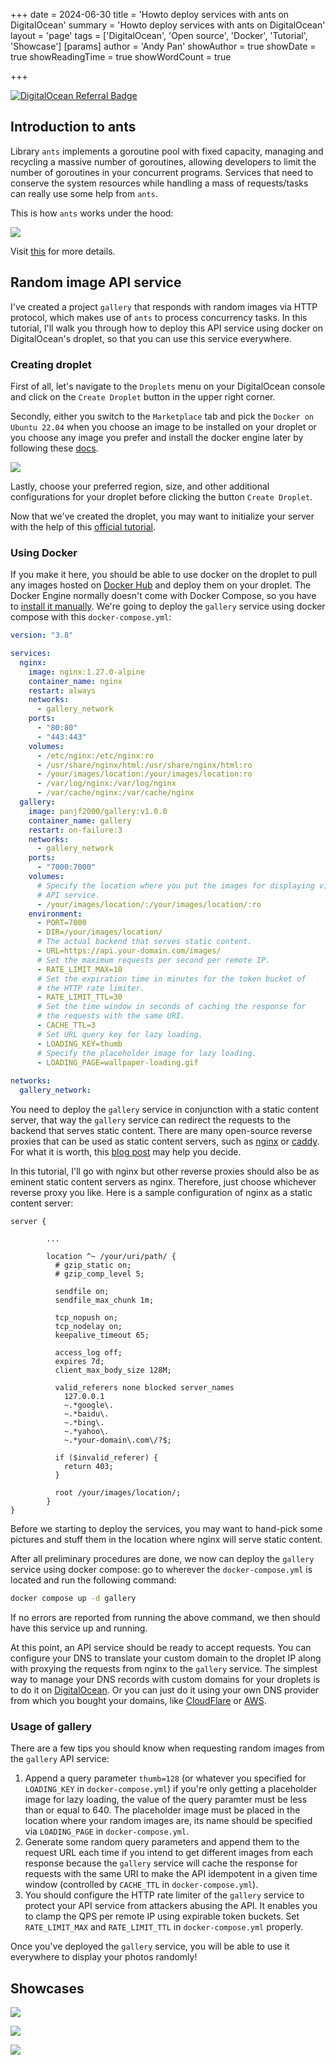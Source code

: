 +++
date = 2024-06-30
title = 'Howto deploy services with ants on DigitalOcean'
summary = 'Howto deploy services with ants on DigitalOcean'
layout = 'page'
tags = ['DigitalOcean', 'Open source', 'Docker', 'Tutorial', 'Showcase']
[params]
  author = 'Andy Pan'
showAuthor = true
showDate = true
showReadingTime = true
showWordCount = true

+++

[![DigitalOcean Referral Badge](https://web-platforms.sfo2.cdn.digitaloceanspaces.com/WWW/Badge%201.svg)](https://www.digitalocean.com/?refcode=5d8774f42124&utm_campaign=Referral_Invite&utm_medium=Referral_Program&utm_source=badge)

## Introduction to ants

Library `ants` implements a goroutine pool with fixed capacity, managing and recycling a massive number of goroutines, allowing developers to limit the number of goroutines in your concurrent programs. Services that need to conserve the system resources while handling a mass of requests/tasks can really use some help from `ants`.

This is how `ants` works under the hood:

![](./img/workflow.png)

Visit [this](/projects/ants/) for more details.



## Random image API service

I've created a project `gallery` that responds with random images via HTTP protocol, which makes use of `ants` to process concurrency tasks. In this tutorial, I'll walk you through how to deploy this API service using docker on DigitalOcean's droplet, so that you can use this service everywhere.

### Creating droplet

First of all, let's navigate to the `Droplets` menu on your DigitalOcean console and click on the `Create Droplet` button in the upper right corner.

Secondly, either you switch to the `Marketplace` tab and pick the `Docker on Ubuntu 22.04` when you choose an image to be installed on your droplet or you choose any image you prefer and install the docker engine later by following these [docs](https://docs.docker.com/engine/install/). 

![](./img/do-docker.png)

Lastly, choose your preferred region, size, and other additional configurations for your droplet before clicking the button `Create Droplet`.

Now that we've created the droplet, you may want to initialize your server with the help of this [official tutorial](https://www.digitalocean.com/community/tutorials/initial-server-setup-with-ubuntu).

### Using Docker

If you make it here, you should be able to use docker on the droplet to pull any images hosted on [Docker Hub](https://hub.docker.com/) and deploy them on your droplet. The Docker Engine normally doesn't come with Docker Compose, so you have to [install it manually](https://docs.docker.com/compose/install/). We're going to deploy the `gallery` service using docker compose with this `docker-compose.yml`:

```yaml
version: "3.8"

services:
  nginx:
    image: nginx:1.27.0-alpine
    container_name: nginx
    restart: always
    networks:
      - gallery_network
    ports:
      - "80:80"
      - "443:443"
    volumes:
      - /etc/nginx:/etc/nginx:ro
      - /usr/share/nginx/html:/usr/share/nginx/html:ro
      - /your/images/location:/your/images/location:ro
      - /var/log/nginx:/var/log/nginx
      - /var/cache/nginx:/var/cache/nginx
  gallery:
    image: panjf2000/gallery:v1.0.0
    container_name: gallery
    restart: on-failure:3
    networks:
      - gallery_network
    ports:
      - "7000:7000"
    volumes:
      # Specify the location where you put the images for displaying via
      # API service.
      - /your/images/location/:/your/images/location/:ro
    environment:
      - PORT=7000
      - DIR=/your/images/location/
      # The actual backend that serves static content.
      - URL=https://api.your-domain.com/images/
      # Set the maximum requests per second per remote IP.
      - RATE_LIMIT_MAX=10
      # Set the expiration time in minutes for the token bucket of
      # the HTTP rate limiter.
      - RATE_LIMIT_TTL=30
      # Set the time window in seconds of caching the response for
      # the requests with the same URI.
      - CACHE_TTL=3
      # Set URL query key for lazy loading.
      - LOADING_KEY=thumb
      # Specify the placeholder image for lazy loading.
      - LOADING_PAGE=wallpaper-loading.gif
      
networks:
  gallery_network:
```

You need to deploy the `gallery` service in conjunction with a static content server, that way the `gallery` service can redirect the requests to the backend that serves static content. There are many open-source reverse proxies that can be used as static content servers, such as [nginx](https://nginx.org/) or [caddy](https://caddyserver.com/). For what it is worth, this [blog post](https://blog.tjll.net/reverse-proxy-hot-dog-eating-contest-caddy-vs-nginx/) may help you decide.

In this tutorial, I'll go with nginx but other reverse proxies should also be as eminent static content servers as nginx. Therefore, just choose whichever reverse proxy you like. Here is a sample configuration of nginx as a static content server:

```nginx
server {

        ...

        location ^~ /your/uri/path/ {
          # gzip_static on;
          # gzip_comp_level 5;

          sendfile on;
          sendfile_max_chunk 1m;

          tcp_nopush on;
          tcp_nodelay on;
          keepalive_timeout 65;

          access_log off;
          expires 7d;
          client_max_body_size 128M;

          valid_referers none blocked server_names
            127.0.0.1
            ~.*google\.
            ~.*baidu\.
            ~.*bing\.
            ~.*yahoo\.
            ~.*your-domain\.com\/?$;

          if ($invalid_referer) {
            return 403;
          }

          root /your/images/location/;
        }
}
```

Before we starting to deploy the services, you may want to hand-pick some pictures and stuff them in the location where nginx will serve static content.

After all preliminary procedures are done, we now can deploy the `gallery` service using docker compose: go to wherever the `docker-compose.yml` is located and run the following command:

```bash
docker compose up -d gallery
```

If no errors are reported from running the above command, we then should have this service up and running.

At this point, an API service should be ready to accept requests. You can configure your DNS to translate your custom domain to the droplet IP along with proxying the requests from nginx to the `gallery` service. The simplest way to manage your DNS records with custom domains for your droplets is to do it on [DigitalOcean](https://docs.digitalocean.com/products/networking/dns/). Or you can just do it using your own DNS provider from which you bought your domains, like [CloudFlare](https://www.cloudflare.com/application-services/products/dns/) or [AWS](https://aws.amazon.com/route53/).

### Usage of gallery

There are a few tips you should know when requesting random images from the `gallery` API service:

1. Append a query parameter `thumb=128` (or whatever you specified for `LOADING_KEY` in `docker-compose.yml`) if you're only getting a placeholder image for lazy loading, the value of the query paramter must be less than or equal to 640. The placeholder image must be placed in the location where your random images are, its name should be specified via `LOADING_PAGE` in `docker-compose.yml`.
2. Generate some random query parameters and append them to the request URL each time if you intend to get different images from each response because the `gallery` service will cache the response for requests with the same URI to make the API idempotent in a given time window (controlled by `CACHE_TTL` in `docker-compose.yml`).
3. You should configure the HTTP rate limiter of the `gallery` service to protect your API service from attackers abusing the API. It enables you to clamp the QPS per remote IP using expirable token buckets. Set `RATE_LIMIT_MAX` and `RATE_LIMIT_TTL` in `docker-compose.yml` properly.

Once you've deployed the `gallery` service, you will be able to use it everywhere to display your photos randomly!

## Showcases

![](./img/gallery.jpg)

![](./img/gallery1.jpg)

![](./img/gallery2.jpg)

